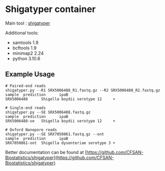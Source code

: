 # Shigatyper container

Main tool : [shigatyper](https://github.com/CFSAN-Biostatistics/shigatyper)

Additional tools:

- samtools 1.9
- bcftools 1.9
- minimap2 2.24
- python 3.10.6

## Example Usage

```{bash}
# Paired-end reads
shigatyper.py --R1 SRX5006488_R1.fastq.gz --R2 SRX5006488_R2.fastq.gz
sample  prediction      ipaB
SRX5006488      Shigella boydii serotype 12     +

# Single-end reads
shigatyper.py --SE SRX5006488.fastq.gz
sample  prediction      ipaB
SRX5006488-se   Shigella boydii serotype 12     +

# Oxford Nanopore reads
shigatyper.py --SE SRX7050861.fastq.gz --ont
sample  prediction      ipaB
SRX7050861-ont  Shigella dysenteriae serotype 3 +
```

Better documentation can be found at [https://github.com/CFSAN-Biostatistics/shigatyper](https://github.com/CFSAN-Biostatistics/shigatyper)
